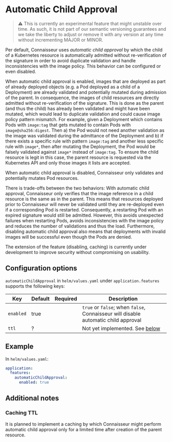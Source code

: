 # Automatic Child Approval

> :warning: This is currently an experimental feature that might unstable over time. As such, it is not part of our semantic versioning guarantees and we take the liberty to adjust or remove it with any version at any time without incrementing MAJOR or MINOR.

Per default, Connaisseur uses *automatic child approval* by which the child of a Kubernetes resource is automatically admitted without re-verification of the signature in order to avoid duplicate validation and handle inconsistencies with the image policy.
This behavior can be configured or even disabled.

When automatic child approval is enabled, images that are deployed as part of already deployed objects (e.g. a Pod deployed as a child of a Deployment) are already validated and potentially mutated during admission of the parent.
In consequence, the images of child resources are directly admitted without re-verification of the signature.
This is done as the parent (and thus the child) has already been validated and might have been mutated, which would lead to duplicate validation and could cause image policy pattern mismatch.
For example, given a Deployment which contains Pods with `image:tag` that gets mutated to contain Pods with `image@sha256:digest`.
Then a) the Pod would not need another validation as the image was validated during the admittance of the Deployment and b) if there exists a specific rule with pattern `image:tag` and another less specific rule with `image*`, then after mutating the Deployment, the Pod would be falsely validated against `image*` instead of `image:tag`.
To ensure the child resource is legit in this case, the parent resource is requested via the Kubernetes API and only those images it lists are accepted.

When automatic child approval is disabled, Connaisseur only validates and potentially mutates Pod resources.

There is trade-offs between the two behaviors:
With automatic child approval, Connaisseur only verifies that the image reference in a child resource is the same as in the parent.
This means that resources deployed prior to Connaisseur will never be validated until they are re-deployed even if a corresponding Pod is restarted.
Consequently, a restarting Pod with an expired signature would still be admitted.
However, this avoids unexpected failures when restarting Pods, avoids inconsistencies with the image policy and reduces the number of validations and thus the load.
Furthermore, disabling automatic child approval also means that deployments with invalid images will be successful even though the Pods are denied.

The extension of the feature (disabling, caching) is currently under development to improve security without compromising on usability.

## Configuration options

`automaticChildApproval` in `helm/values.yaml` under `application.features` supports the following keys:

| Key | Default | Required | Description |
| - | - | - | - |
| `enabled` | true | | `true` or `false`; when `false`, Connaisseur will disable automatic child approval |
| `ttl` | ? | | Not yet implemented. See [below](#caching-ttl) |

## Example

In `helm/values.yaml`:

```yaml
application:
  features:
    automaticChildApproval:
      enabled: true
```

## Additional notes

### Caching TTL

It is planned to implement a caching by which Connaisseur might perform automatic child approval only for a limited time after creation of the parent resource.

